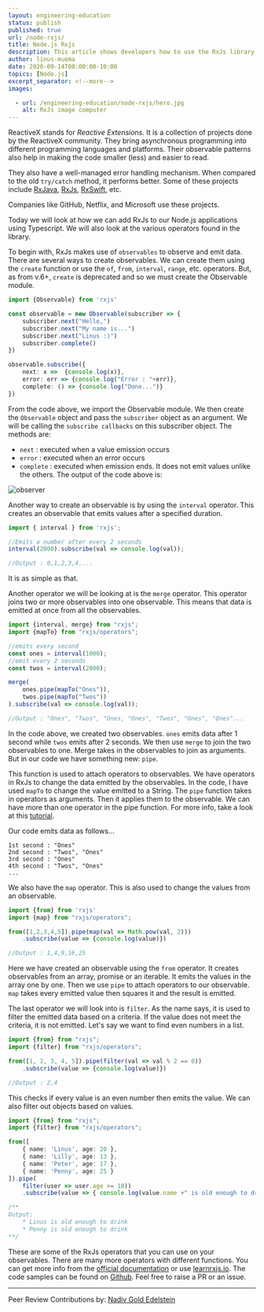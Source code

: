 ```yaml
---
layout: engineering-education
status: publish
published: true
url: /node-rxjs/
title: Node.js Rxjs
description: This article shows developers how to use the RxJs library and will also look at the various operators found in the library.
author: linus-muema
date: 2020-09-14T00:00:00-10:00
topics: [Node.js]
excerpt_separator: <!--more-->
images:

  - url: /engineering-education/node-rxjs/hero.jpg
    alt: RxJs image computer
---
```

ReactiveX stands for *Reactive Extensions*. It is a collection of projects done by the ReactiveX community. They bring asynchronous programming into different programming languages and platforms. Their observable patterns also help in making the code smaller (less) and easier to read.
<!--more-->

They also have a well-managed error handling mechanism. When compared to the old `try/catch` method, it performs better. Some of these projects include [RxJava](https://github.com/ReactiveX/RxJava), [RxJs](https://github.com/ReactiveX/rxjs), [RxSwift](https://github.com/ReactiveX/RxSwift), etc.

Companies like GitHub, Netflix, and Microsoft use these projects.

Today we will look at how we can add RxJs to our Node.js applications using Typescript. We will also look at the various operators found in the library.

To begin with, RxJs makes use of `observables` to observe and emit data. There are several ways to create observables. We can create them using the `create` function or use the `of`, `from`, `interval`, `range`, etc. operators. But, as from v.6+, `create` is deprecated and so we must create the Observable module.

```typescript
import {Observable} from 'rxjs'

const observable = new Observable(subscriber => {
    subscriber.next("Hello,")
    subscriber.next("My name is...")
    subscriber.next("Linus :)")
    subscriber.complete()
})

observable.subscribe({
    next: x =>  {console.log(x)},
    error: err => {console.log("Error : "+err)},
    complete: () => {console.log("Done...")}
})
```

From the code above, we import the Observable module. We then create the `Observable` object and pass the `subscriber` object as an argument. We will be calling the `subscribe callbacks` on this subscriber object. The methods are:

- `next` : executed when a value emission occurs
- `error` : executed when an error occurs
- `complete` : executed when emission ends. It does not emit values unlike the others. The output of the code above is:

![observer](/engineering-education/node-rxjs/rx-observer.png)

Another way to create an observable is by using the `interval` operator. This creates an observable that emits values after a specified duration.

```typescript
import { interval } from 'rxjs';

//Emits a number after every 2 seconds
interval(2000).subscribe(val => console.log(val));

//Output : 0,1,2,3,4....
```

It is as simple as that.

Another operator we will be looking at is the `merge` operator. This operator joins two or more observables into one observable. This means that data is emitted at once from all the observables.

```typescript
import {interval, merge} from "rxjs";
import {mapTo} from "rxjs/operators";

//emits every second
const ones = interval(1000);
//emit every 2 seconds
const twos = interval(2000);

merge(
    ones.pipe(mapTo("Ones")),
    twos.pipe(mapTo("Twos"))
).subscribe(val => console.log(val));

//Output : "Ones", "Twos", "Ones, "Ones", "Twos", "Ones", "Ones"...
```

In the code above, we created two observables. `ones` emits data after 1 second while `twos` emits after 2 seconds. We then use `merge` to join the two observables to one. Merge takes in the observables to join as arguments. But in our code we have something new: `pipe`.

This function is used to attach operators to observables. We have operators in RxJs to change the data emitted by the observables. In the code, I have used `mapTo` to change the value emitted to a String. The `pipe` function takes in operators as arguments. Then it applies them to the observable. We can have more than one operator in the pipe function. For more info, take a look at this [tutorial](https://www.learnrxjs.io/learn-rxjs/concepts/rxjs-primer#pipe).

Our code emits data as follows...

```log
1st second : "Ones"
2nd second : "Twos", "Ones"
3rd second : "Ones"
4th second : "Twos", "Ones"
...
```

We also have the `map` operator. This is also used to change the values from an observable.

```typescript
import {from} from 'rxjs'
import {map} from "rxjs/operators";

from([1,2,3,4,5]).pipe(map(val => Math.pow(val, 2)))
    .subscribe(value => {console.log(value)})

//Output : 1,4,9,16,25
```

Here we have created an observable using the `from` operator. It creates observables from an array, promise or an iterable. It emits the values in the array one by one. Then we use `pipe` to attach operators to our observable. `map` takes every emitted value then squares it and the result is emitted.

The last operator we will look into is `filter`. As the name says, it is used to filter the emitted data based on a criteria. If the value does not meet the criteria, it is not emitted. Let's say we want to find even numbers in a list.

```typescript
import {from} from "rxjs";
import {filter} from "rxjs/operators";

from([1, 2, 3, 4, 5]).pipe(filter(val => val % 2 == 0))
    .subscribe(value => {console.log(value)})

//Output : 2,4
```

This checks if every value is an even number then emits the value. We can also filter out objects based on values.

```typescript
import {from} from "rxjs";
import {filter} from "rxjs/operators";

from([
    { name: 'Linus', age: 20 },
    { name: 'Lilly', age: 13 },
    { name: 'Peter', age: 17 },
    { name: 'Penny', age: 25 }
]).pipe(
    filter(user => user.age >= 18))
    .subscribe(value => { console.log(value.name +" is old enough to drink")})

/**
Output:
    * Linus is old enough to drink
    * Penny is old enough to drink
**/
```

These are some of the RxJs operators that you can use on your observables. There are many more operators with different functions. You can get more info from the [official documentation](https://github.com/ReactiveX/rxjs) or use [learnrxjs.io](https://www.learnrxjs.io/). The code samples can be found on [Github](https://github.com/LinusMuema/node-rxjs). Feel free to raise a PR or an issue.

---
Peer Review Contributions by: [Nadiv Gold Edelstein](/engineering-education/authors/nadiv-gold-edelstein/)
